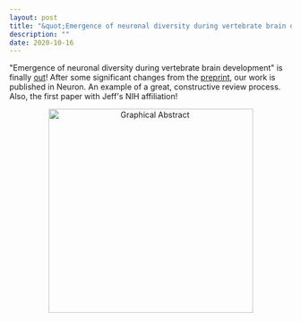 ```yaml
---
layout: post
title: "&quot;Emergence of neuronal diversity during vertebrate brain development&quot; published in Neuron"
description: ""
date: 2020-10-16
---
```


"Emergence of neuronal diversity during vertebrate brain development" is finally [out](https://doi.org/10.1016/j.neuron.2020.09.023)! After some significant changes from the [preprint](../../2019/11/biorxiv-emergence-neuronal.html), our work is published in Neuron. An example of a great, constructive review process. Also, the first paper with Jeff's NIH affiliation!

<figure align="center">
  <img src="../../assets/news/2020-10-16-neuron.png" alt="Graphical Abstract" width="365" height="365" />
</figure> 

